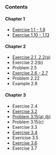 ### Contents
#### Chapter 1
- [Exercise 1.1 - 1.9](https://www.cnblogs.com/xiangyunblog/p/14322149.html) 
- [Exercise 1.10 - 1.13](https://github.com/niuers/Learning-From-Data-A-Short-Course/blob/master/Solutions%20to%20Chapter%201%20The%20Learning%20Problem.ipynb)
#### Chapter 2
- [Exercise 2.1, 2.2(a)](https://github.com/niuers/Learning-From-Data-A-Short-Course/blob/master/Solutions%20to%20Chapter%202%20Training%20versus%20Testing.ipynb)
- Exercise 2.2(b)
- Problem 2.5
- [Exercise 2.6 - 2.7](https://github.com/niuers/Learning-From-Data-A-Short-Course/blob/master/Solutions%20to%20Chapter%202%20Training%20versus%20Testing.ipynb)
- Problem 2.22
- Example 2.8
#### Chapter 3
- Exercise 2.4
- [Exercise 3.2](https://github.com/niuers/Learning-From-Data-A-Short-Course/blob/master/Solutions%20to%20Chapter%203%20The%20Linear%20Model.ipynb)
- [Problem 3.15(a),(b)](https://github.com/niuers/Learning-From-Data-A-Short-Course/blob/master/Solutions%20to%20Chapter%203%20The%20Linear%20Model.ipynb)
- Problem 3.15(c)
- Exercise 3.3
- [Exercise 3.4](https://github.com/niuers/Learning-From-Data-A-Short-Course/blob/master/Solutions%20to%20Chapter%203%20The%20Linear%20Model.ipynb)
- Exericise 3.5
- [Exercise 3.6](https://github.com/niuers/Learning-From-Data-A-Short-Course/blob/master/Solutions%20to%20Chapter%203%20The%20Linear%20Model.ipynb)
- Exercise 3.7
